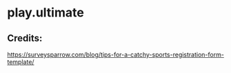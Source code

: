 # play.ultimate

## Credits:
https://surveysparrow.com/blog/tips-for-a-catchy-sports-registration-form-template/